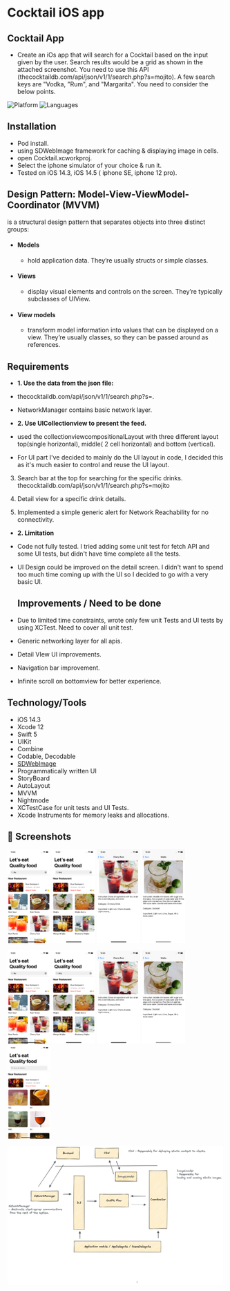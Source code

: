 # Cocktail iOS app
## Cocktail App


- Create an iOs app that will search for a Cocktail based on the input given by the user. Search results would be a grid as shown in the attached screenshot. You need to use this API (thecocktaildb.com/api/json/v1/1/search.php?s=mojito). A few search keys are "Vodka, "Rum", and "Margarita". You need to consider the below points.

![Platform](https://img.shields.io/badge/Platform-iOS-orange.svg)
![Languages](https://img.shields.io/badge/Language-Swift-orange.svg)

## Installation
- Pod install.
- using SDWebImage framework for caching & displaying image in cells.
- open Cocktail.xcworkproj. 
- Select the iphone simulator of your choice & run it. 
- Tested on iOS 14.3, iOS 14.5 ( iphone SE, iphone 12 pro).

## Design Pattern: Model-View-ViewModel-Coordinator (MVVM)
is a structural design pattern that separates objects into three distinct groups:
- #### Models 
  - hold application data. They’re usually structs or simple classes.
- #### Views 
  - display visual elements and controls on the screen. They’re typically subclasses of UIView.
- #### View models
  - transform model information into values that can be displayed on a view. They’re usually classes, so they can be passed around as references.


## Requirements

- **1. Use the data from the json file:**
- thecocktaildb.com/api/json/v1/1/search.php?s=. 
- NetworkManager contains basic network layer.

- **2. Use UICollectionview to present the
feed.**
- used the collectionviewcompositionalLayout with three different layout top(single horizontal), middle( 2 cell horizontal) and bottom (vertical).
-  For UI part I've decided to mainly do the UI layout in code, I decided this as it's much easier to control and reuse the UI layout. 

3. Search bar at the top for searching for the specific drinks.
thecocktaildb.com/api/json/v1/1/search.php?s=mojito

4. Detail view for a specific drink details.

5. Implemented a simple generic alert for Network Reachability for no connectivity.


- **2. Limitation**

- Code not fully tested. I tried adding some unit test for fetch API and some UI tests, but didn't have time  complete all the tests.

- UI Design could be improved on the detail  screen. I didn't want to spend too much time coming up with the UI so I decided to go with a very basic UI.

    
  ## Improvements / Need to be done
- Due to limited time constraints, wrote only few unit Tests and UI tests by using XCTest. Need to cover all unit test.
- Generic networking layer for all apis.
- Detail VIew UI  improvements.
- Navigation bar improvement.
- Infinite scroll on bottomview for better experience.


## Technology/Tools

- iOS 14.3
- Xcode 12
- Swift 5
- UIKit
- Combine
- Codable, Decodable
- [SDWebImage](https://github.com/SDWebImage/SDWebImage)
- Programmatically written UI
- StoryBoard
- AutoLayout
- MVVM
- Nightmode
- XCTestCase for unit tests and UI Tests.
- Xcode Instruments for memory leaks and allocations.

## 📱 Screenshots

<p float="left"> 
<img src="/Documentation/sim1.png" width="100">
<img src="/Documentation/sim2.png" width="100">
<img src="/Documentation/sim3.png" width="100">
<img src="/Documentation/sim4.png" width="100">
</p>


<p float="left"> 
<img src="/Documentation/sim1.png" width="100">
<img src="/Documentation/sim2.png" width="100">
<img src="/Documentation/sim3.png" width="100">
<img src="/Documentation/sim4.png" width="100">
<img src="/Documentation/sim5.png" width="100">
</p>

<img src="/Documentation/Untitled-2022-01-06-1526.png" width="500">


